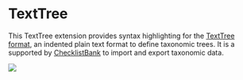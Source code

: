 # TextTree

This TextTree extension provides syntax highlighting for the [TextTree format](http://github.com/gbif/text-tree),
an indented plain text format to define taxonomic trees.
It is a supported by [ChecklistBank](https://www.checklistbank.org) to import and export taxonomic data.

![](sublime/screenshot.png)
